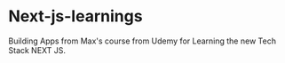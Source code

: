 # Next-js-learnings

Building Apps from Max's course from Udemy for Learning the new Tech Stack NEXT JS.
